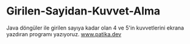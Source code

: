# Girilen-Sayidan-Kuvvet-Alma
Java döngüler ile girilen sayıya kadar olan 4 ve 5'in kuvvetlerini ekrana yazdıran programı yazıyoruz.
www.patika.dev
